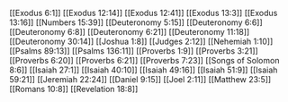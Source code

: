 [[Exodus 6:1]]
[[Exodus 12:14]]
[[Exodus 12:41]]
[[Exodus 13:3]]
[[Exodus 13:16]]
[[Numbers 15:39]]
[[Deuteronomy 5:15]]
[[Deuteronomy 6:6]]
[[Deuteronomy 6:8]]
[[Deuteronomy 6:21]]
[[Deuteronomy 11:18]]
[[Deuteronomy 30:14]]
[[Joshua 1:8]]
[[Judges 2:12]]
[[Nehemiah 1:10]]
[[Psalms 89:13]]
[[Psalms 136:11]]
[[Proverbs 1:9]]
[[Proverbs 3:21]]
[[Proverbs 6:20]]
[[Proverbs 6:21]]
[[Proverbs 7:23]]
[[Songs of Solomon 8:6]]
[[Isaiah 27:1]]
[[Isaiah 40:10]]
[[Isaiah 49:16]]
[[Isaiah 51:9]]
[[Isaiah 59:21]]
[[Jeremiah 22:24]]
[[Daniel 9:15]]
[[Joel 2:11]]
[[Matthew 23:5]]
[[Romans 10:8]]
[[Revelation 18:8]]
